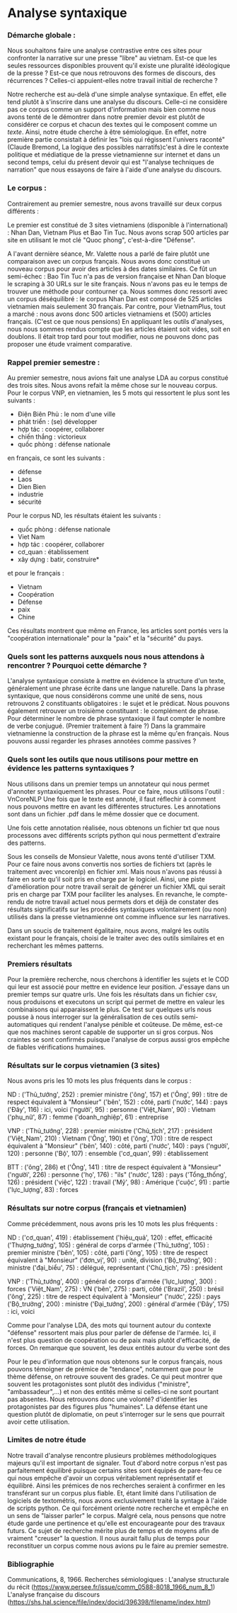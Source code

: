 # Analyse syntaxique 

### Démarche globale : 

Nous souhaitons faire une analyse contrastive entre ces sites pour confronter la narrative sur une presse "libre" au vietnam. Est-ce que les seules ressources disponibles prouvent qu'il existe une pluralité idéologique de la presse ? Est-ce que nous retrouvons des formes de discours, des récurrences ? Celles-ci appuient-elles notre travail initial de recherche ? 

Notre recherche est au-delà d'une simple analyse syntaxique. En effet, elle tend plutôt à s'inscrire dans une analyse du discours. Celle-ci ne considère pas ce corpus comme un support d'information mais bien comme nous avons tenté de le démontrer dans notre premier devoir est plutôt de considérer ce corpus et chacun des textes qui le composent comme un *texte*. 
Ainsi, notre étude cherche à être sémiologique. En effet, notre première partie consistait à définir les "lois qui régissent l'univers raconté" (Claude Bremond, La logique des possibles narratifs)c'est à dire le contexte politique et médiatique de la presse vietnamienne sur internet et dans un second temps, celui du présent devoir qui est "l'analyse techniques de narration" que nous essayons de faire à l'aide d'une analyse du discours. 

### Le corpus : 

Contrairement au premier semestre, nous avons travaillé sur deux corpus différents :

Le premier est constitué de 3 sites vietnamiens (disponible à l'international) : Nhan Dan, Vietnam Plus et Bao Tin Tuc. Nous avons scrap 500 articles par site en utilisant le mot clé "Quoc phong", c'est-à-dire "Défense". 

A l'avant dernière séance, Mr. Valette nous a parlé de faire plutôt une comparaison avec un corpus français.
Nous avons donc constitué un nouveau corpus pour avoir des articles à des dates similaires. Ce fût un semi-échec : Bao Tin Tuc n'a pas de version française et Nhan Dan bloque le scraping à 30 URLs sur le site français. Nous n'avons pas eu le temps de trouver une méthode pour contourner ça. Nous sommes donc ressorti avec un corpus déséquilibré : le corpus Nhan Dan est composé de 525 articles vietnamien mais seulement 30 français. Par contre, pour VietnamPlus, tout a marché : nous avons donc 500 articles vietnamiens et (500) articles français. (C'est ce que nous pensions) 
En appliquant les outils d'analyses, nous nous sommes rendus compte que les articles étaient soit vides, soit en doublons. Il était trop tard pour tout modifier, nous ne pouvons donc pas proposer une étude vraiment comparative. 

### Rappel premier semestre :

Au premier semestre, nous avions fait une analyse LDA au corpus constitué des trois sites. Nous avons refait la même chose sur le nouveau corpus.
Pour le corpus VNP, en vietnamien, les 5 mots qui ressortent le plus sont les suivants :
- Điện Biên Phủ : le nom d'une ville
- phát triển : (se) développer
- hợp tác : coopérer, collaborer
- chiến thắng : victorieux
- quốc phòng : défense nationale

en français, ce sont les suivants :
- défense
- Laos
- Dien Bien
- industrie
- sécurité

Pour le corpus ND, les résultats étaient les suivants :
- quốc phòng : défense nationale
- Viet Nam
- hợp tác : coopérer, collaborer
- cơ_quan : établissement
- xây dựng : batir, construire*

et pour le français :
- Vietnam
- Coopération
- Défense
- paix
- Chine

Ces résultats montrent que même en France, les articles sont portés vers la "coopération internationale" pour la "paix" et la "sécurité" du pays.

### Quels sont les patterns auxquels nous nous attendons à rencontrer ? Pourquoi cette démarche ? 

L'analyse syntaxique consiste à mettre en évidence la structure d'un texte, généralement une phrase écrite dans une langue naturelle. 
Dans la phrase syntaxique, que nous considérons comme une unité de sens, nous retrouvons 2 constituants obligatoires : le sujet et le prédicat. Nous pouvons également retrouver un troisième constituant : le complément de phrase. 
Pour déterminer le nombre de phrase syntaxique il faut compter le nombre de verbe conjugué. (Premier traitement à faire ?) 
Dans la grammaire vietnamienne la construction de la phrase est la même qu'en français. 
Nous pouvons aussi regarder les phrases annotées comme passives ? 

### Quels sont les outils que nous utilisons pour mettre en évidence les patterns syntaxiques ? 

Nous utilisons dans un premier temps un annotateur qui nous permet d'annoter syntaxiquement les phrases. 
Pour ce faire, nous utilisons l'outil : VnCoreNLP 
Une fois que le texte est annoté, il faut réflechir à comment nous pouvons mettre en avant les différentes structures. 
Les annotations sont dans un fichier .pdf dans le même dossier que ce document. 

Une fois cette annotation réalisée, nous obtenons un fichier txt que nous processons avec différents scripts python qui nous permettent d'extraire des patterns. 

Sous les conseils de Monsieur Valette, nous avons tenté d'utiliser TXM. Pour ce faire nous avons convertis nos sorties de fichiers txt (après le traitement avec vncorenlp) en fichier xml. Mais nous n'avons pas réussi à faire en sorte qu'il soit pris en charge par le logiciel. Ainsi, une piste d'amélioration pour notre travail serait de générer un fichier XML qui serait pris en charge par TXM pour faciliter les analyses.
En revanche, le compte-rendu de notre travail actuel nous permets dors et déjà de constater des résultats significatifs sur les procédés syntaxiques volontairement (ou non) utilisés dans la presse vietnamienne ont comme influence sur les narratives. 

Dans un soucis de traitement égalitaire, nous avons, malgré les outils existant pour le français, choisi de le traiter avec des outils similaires et en recherchant les mêmes patterns. 

### Premiers résultats 

Pour la première recherche, nous cherchons à identifier les sujets et le COD qui leur est associé pour mettre en evidence leur position. 
J'essaye dans un premier temps sur quatre urls. Une fois les résultats dans un fichier csv, nous produisons et executons un script qui permet de mettre en valeur les combinaisons qui apparaissent le plus. 
Ce test sur quelques urls nous pousse à nous interroger sur la généralisation de ces outils semi-automatiques qui rendent l'analyse pénible et coûteuse. De même, est-ce que nos machines seront capable de supporter un si gros corpus. 
Nos craintes se sont confirmés puisque l'analyse de corpus aussi gros empêche de fiables vérifications humaines. 

### Résultats sur le corpus vietnamien (3 sites)

Nous avons pris les 10 mots les plus fréquents dans le corpus : 

ND :
('Thủ_tướng', 252) : premier ministre
('ông', 157) et ('Ông', 99) : titre de respect équivalent à "Monsieur"
('bên', 152) : côté, parti
('nước', 144) : pays
('Đây', 116) : ici, voici
('người', 95) : personne
('Việt_Nam', 90) : Vietnam
('phụ_nữ', 87) : femme
('doanh_nghiệp', 61) : entreprise

VNP :
('Thủ_tướng', 228) : premier ministre
('Chủ_tịch', 217) : président
('Việt_Nam', 210) : Vietnam
('Ông', 190) et ('ông', 170) : titre de respect équivalent à "Monsieur"
('bên', 140) : côté, parti
('nước', 140) : pays
('người', 120) : personne
('Bộ', 107) : ensemble
('cơ_quan', 99) : établissement

BTT :
('ông', 286) et ('Ông', 141) : titre de respect équivalent à "Monsieur"
('người', 226) : personne
('họ', 176) : "ils"
('nước', 128) : pays
('Tổng_thống', 126) : président
('việc', 122) : travail
('Mỹ', 98) : Amérique
('cuộc', 91) : partie
('lực_lượng', 83) : forces

### Résultats sur notre corpus (français et vietnamien) 

Comme précédemment, nous avons pris les 10 mots les plus fréquents :

ND :
('cơ_quan', 419)  : établissement
('hiệu_quả', 120) : effet, efficacité
('Thượng_tướng', 105) : général de corps d'armée
('Thủ_tướng', 105) : premier ministre
('bên', 105) : côté, parti
('ông', 105) : titre de respect équivalent à "Monsieur"
('đơn_vị', 90) : unité, division
('Bộ_trưởng', 90) : ministre
('đại_biểu', 75) : délégué, représentant
('Chủ_tịch', 75) : président

VNP :
('Thủ_tướng', 400) : général de corps d'armée
('lực_lượng', 300) : forces 
('Việt_Nam', 275) : VN
('bên', 275) : parti, côté
('Brazil', 250) : brésil
('ông', 225) : titre de respect équivalent à "Monsieur"
('nước', 225) : pays
('Bộ_trưởng', 200) : ministre
('Đại_tướng', 200) : général d'armée
('Đây', 175) : ici, voici

Comme pour l'analyse LDA, des mots qui tournent autour du contexte "défense" ressortent mais plus pour parler de défense de l'armée. Ici, il n'est plus question de coopération ou de paix mais plutôt d'efficacité, de forces.
On remarque que souvent, les deux entités autour du verbe sont des 

Pour le peu d'information que nous obtenons sur le corpus français, nous pouvons témoigner de prémice de "tendance", notamment que pour le thème défense, on retrouve souvent des grades. Ce qui peut montrer que souvent les protagonistes sont plutôt des individus ("ministre", "ambassadeur",...) et non des entités même si celles-ci ne sont pourtant pas absentes. Nous retrouvons donc une volonté? d'identifier les protagonistes par des figures plus "humaines". La défense étant une question plutôt de diplomatie, on peut s'interroger sur le sens que pourrait avoir cette utilisation. 

### Limites de notre étude

Notre travail d'analyse rencontre plusieurs problèmes méthodologiques majeurs qu'il est important de signaler. 
Tout d'abord notre corpus n'est pas parfaitement équilibré puisque certains sites sont équipés de pare-feu ce qui nous empêche d'avoir un corpus véritablement représentatif et équilibré. Ainsi les prémices de nos recherches seraient à confirmer en les transférant sur un corpus plus fiable. 
Et, étant limité dans l'utilisation de logiciels de textométris, nous avons exclusivement traité la syntage à l'aide de scripts python. Ce qui forcément oriente notre recherche et empêche en un sens de "laisser parler" le corpus. 
Malgré cela, nous pensons que notre étude garde une pertinence et qu'elle est encourageante pour des travaux futurs. Ce sujet de recherche mérite plus de temps et de moyens afin de vraiment "creuser" la question. Il nous aurait fallu plus de temps pour reconstituer un corpus comme nous avions pu le faire au premier semestre. 


### Bibliographie 

Communications, 8, 1966. Recherches sémiologiques : L'analyse structurale du récit (https://www.persee.fr/issue/comm_0588-8018_1966_num_8_1) 
L'analyse française du discours (https://shs.hal.science/file/index/docid/396398/filename/index.html) 

